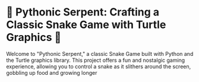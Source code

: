 # 🐍 Pythonic Serpent: Crafting a Classic Snake Game with Turtle Graphics 🐢

Welcome to "Pythonic Serpent," a classic Snake Game built with Python and the Turtle graphics library. This project offers a fun and nostalgic gaming experience, allowing you to control a snake as it slithers around the screen, gobbling up food and growing longer
